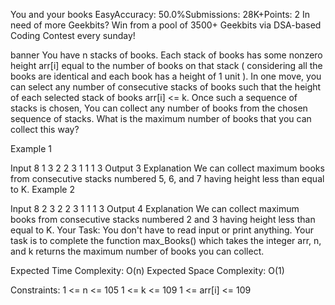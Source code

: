 You and your books
EasyAccuracy: 50.0%Submissions: 28K+Points: 2
In need of more Geekbits? Win from a pool of 3500+ Geekbits via DSA-based Coding Contest every sunday!

banner
You have n stacks of books. Each stack of books has some nonzero height arr[i] equal to the number of books on that stack ( considering all the books are identical and each book has a height of 1 unit ). In one move, you can select any number of consecutive stacks of books such that the height of each selected stack of books arr[i] <= k. Once such a sequence of stacks is chosen, You can collect any number of books from the chosen sequence of stacks.
What is the maximum number of books that you can collect this way?

Example 1

Input
8 1
3 2 2 3 1 1 1 3
Output
3
Explanation 
We can collect maximum books from consecutive stacks numbered 5, 6, and 7 having height less than equal to K.
Example 2

Input
8 2
3 2 2 3 1 1 1 3
Output
4
Explanation
We can collect maximum books from consecutive stacks numbered 2 and 3 having height less than equal to K.
Your Task:
You don't have to read input or print anything. Your task is to complete the function max_Books() which takes the integer arr, n, and k returns the maximum number of books you can collect.

Expected Time Complexity: O(n)
Expected Space Complexity: O(1)

Constraints:
1 <= n <= 105
1 <= k <= 109
1 <= arr[i] <= 109